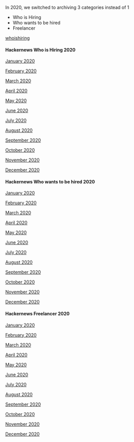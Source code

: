 
In 2020, we switched to archiving 3 categories instead of 1

* Who is Hiring
* Who wants to be hired
* Freelancer

[whoishiring](https://news.ycombinator.com/submitted?id=whoishiring)

#### Hackernews Who is Hiring 2020

[January 2020](https://news.ycombinator.com/item?id=21936440)

[February 2020](https://news.ycombinator.com/item?id=22225314)

[March 2020]()

[April 2020]()

[May 2020]()

[June 2020]()

[July 2020]()

[August 2020]()

[September 2020]()

[October 2020]()

[November 2020]()

[December 2020]()

#### Hackernews Who wants to be hired 2020

[January 2020](https://news.ycombinator.com/item?id=21936438)

[February 2020](https://news.ycombinator.com/item?id=22225312)

[March 2020]()

[April 2020]()

[May 2020]()

[June 2020]()

[July 2020]()

[August 2020]()

[September 2020]()

[October 2020]()

[November 2020]()

[December 2020]()

#### Hackernews Freelancer 2020

[January 2020](https://news.ycombinator.com/item?id=21936439)

[February 2020](https://news.ycombinator.com/item?id=22225313)

[March 2020]()

[April 2020]()

[May 2020]()

[June 2020]()

[July 2020]()

[August 2020]()

[September 2020]()

[October 2020]()

[November 2020]()

[December 2020]()

